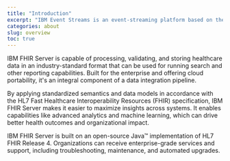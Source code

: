 ```yaml
---
title: "Introduction"
excerpt: "IBM Event Streams is an event-streaming platform based on the open-source Apache Kafka® project."
categories: about
slug: overview
toc: true
---
```



IBM FHIR Server is capable of processing, validating, and storing healthcare data in an industry-standard format that can be used for running search and other reporting capabilities. Built for the enterprise and offering cloud portability, it's an integral component of a data integration pipeline.
 
By applying standardized semantics and data models in accordance with the HL7 Fast Healthcare Interoperability Resources (FHIR) specification, IBM FHIR Server makes it easier to maximize insights across systems. It enables capabilities like advanced analytics and machine learning, which can drive better health outcomes and organizational impact.
 
IBM FHIR Server is built on an open-source Java™ implementation of HL7 FHIR Release 4. Organizations can receive enterprise-grade services and support, including troubleshooting, maintenance, and automated upgrades.



